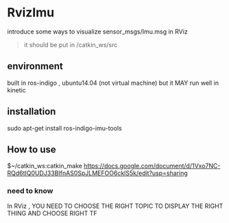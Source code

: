 # RvizImu
introduce some ways to visualize sensor_msgs/Imu.msg in RViz
>it should be put in /catkin_ws/src

## environment
built in ros-indigo , ubuntu14.04 (not virtual machine) 
but it MAY run well in kinetic
## installation
sudo apt-get install ros-indigo-imu-tools
## How to use 
$~/catkin_ws:catkin_make
https://docs.google.com/document/d/1Vxo7NC-RQd6tIQ0UDJ33BIfnAS0SpJLMEFOO6cklS5k/edit?usp=sharing
### need to know
In RViz , YOU NEED TO CHOOSE THE RIGHT TOPIC TO DISPLAY THE RIGHT THING
AND CHOOSE RIGHT TF

